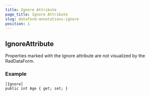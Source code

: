 ```yaml
---
title: Ignore Attribute
page_title: Ignore Attribute
slug: dataform-annotations-ignore
position: 1
---
```


## IgnoreAttribute

Properties marked with the Ignore attribute are not visualized by the RadDataForm.

### Example

	[Ignore]
	public int Age { get; set; }